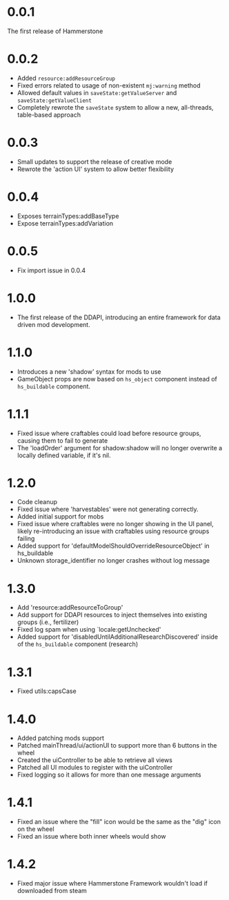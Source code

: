 # 0.0.1 

The first release of Hammerstone

# 0.0.2

 - Added `resource:addResourceGroup`
 - Fixed errors related to usage of non-existent `mj:warning` method
 - Allowed default values in `saveState:getValueServer` and `saveState:getValueClient`
 - Completely rewrote the `saveState` system to allow a new, all-threads, table-based approach

# 0.0.3

 - Small updates to support the release of creative mode
 - Rewrote the 'action UI' system to allow better flexibility

# 0.0.4

- Exposes terrainTypes:addBaseType
- Expose terrainTypes:addVariation

# 0.0.5

 - Fix import issue in 0.0.4

# 1.0.0
 - The first release of the DDAPI, introducing an entire framework for data driven mod development.


# 1.1.0
 - Introduces a new 'shadow' syntax for mods to use
 - GameObject props are now based on `hs_object` component instead of `hs_buildable` component.

# 1.1.1

 - Fixed issue where craftables could load before resource groups, causing them to fail to generate
 - The 'loadOrder' argument for shadow:shadow will no longer overwrite a locally defined variable, if it's nil.

# 1.2.0

 - Code cleanup
 - Fixed issue where 'harvestables' were not generating correctly.
 - Added initial support for mobs
 - Fixed issue where craftables were no longer showing in the UI panel, likely re-introducing an issue with craftables using resource groups failing
 - Added support for 'defaultModelShouldOverrideResourceObject' in hs_buildable
 - Unknown storage_identifier no longer crashes without log message

# 1.3.0

 - Add 'resource:addResourceToGroup'
 - Add support for DDAPI resources to inject themselves into existing groups (i.e., fertilizer)
 - Fixed log spam when using `locale:getUnchecked'
 - Added support for 'disabledUntilAdditionalResearchDiscovered' inside of the `hs_buildable` component (research)

# 1.3.1 
 - Fixed utils:capsCase

# 1.4.0

 - Added patching mods support
 - Patched mainThread/ui/actionUI to support more than 6 buttons in the wheel
 - Created the uiController to be able to retrieve all views
 - Patched all UI modules to register with the uiController
 - Fixed logging so it allows for more than one message arguments

 # 1.4.1

 - Fixed an issue where the "fill" icon would be the same as the "dig" icon on the wheel
 - Fixed an issue where both inner wheels would show

 # 1.4.2

 - Fixed major issue where Hammerstone Framework wouldn't load if downloaded from steam